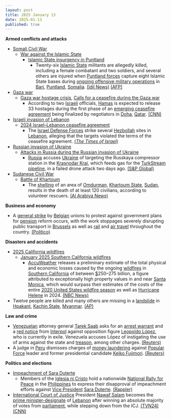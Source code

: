 ```yaml
---
layout: post
title: 2025 January 13
date: 2025-01-13
published: true
---
```



**Armed conflicts and attacks**

* [Somali Civil War](https://en.wikipedia.org/wiki/Somali_Civil_War_%282009%E2%80%93present%29 "Somali Civil War (2009–present)")
  + [War against the Islamic State](https://en.wikipedia.org/wiki/War_against_the_Islamic_State "War against the Islamic State")
    - [Islamic State insurgency in Puntland](https://en.wikipedia.org/wiki/Islamic_State_insurgency_in_Puntland "Islamic State insurgency in Puntland")
      * Twenty-six [Islamic State](https://en.wikipedia.org/wiki/Islamic_State_%E2%80%93_Somalia_Province "Islamic State – Somalia Province") militants are allegedly killed, including a female combatant and two soldiers, and several others are injured when [Puntland forces](https://en.wikipedia.org/wiki/Puntland_Security_Force "Puntland Security Force") capture eight Islamic State bases during [ongoing offensive military operations](https://en.wikipedia.org/wiki/Islamic_State_insurgency_in_Puntland#Clashes "Islamic State insurgency in Puntland") in [Bari](https://en.wikipedia.org/wiki/Bari%2C_Somalia "Bari, Somalia"), [Puntland](https://en.wikipedia.org/wiki/Puntland "Puntland"), [Somalia](https://en.wikipedia.org/wiki/Somalia "Somalia"). [(Idil News)](https://www.idilnews.com/puntland-forces-kill-26-isis-militants-in-major-offensive-in-bari-region/) [(AFP)](https://www.barrons.com/news/several-is-fighters-killed-in-somalia-s-puntland-state-9950d700)
* [Gaza war](https://en.wikipedia.org/wiki/Gaza_war "Gaza war")
  + [Gaza war hostage crisis](https://en.wikipedia.org/wiki/Gaza_war_hostage_crisis "Gaza war hostage crisis"), [Calls for a ceasefire during the Gaza war](https://en.wikipedia.org/wiki/Calls_for_a_ceasefire_during_the_Gaza_war "Calls for a ceasefire during the Gaza war")
    - According to two [Israeli](https://en.wikipedia.org/wiki/Israel "Israel") officials, [Hamas](https://en.wikipedia.org/wiki/Hamas "Hamas") is expected to release 33 hostages during the first phase of an [emerging ceasefire agreement](https://en.wikipedia.org/wiki/2025_Gaza_war_ceasefire "2025 Gaza war ceasefire") being finalized by negotiators in [Doha](https://en.wikipedia.org/wiki/Doha "Doha"), [Qatar](https://en.wikipedia.org/wiki/Qatar "Qatar"). [(CNN)](https://www.cnn.com/2025/01/13/middleeast/hamas-33-hostages-israel-ceasefire-talks-intl-latam)
* [Israeli invasion of Lebanon](https://en.wikipedia.org/wiki/Israeli_invasion_of_Lebanon_%282024%E2%80%93present%29 "Israeli invasion of Lebanon (2024–present)")
  + [2024 Israel–Lebanon ceasefire agreement](https://en.wikipedia.org/wiki/2024_Israel%E2%80%93Lebanon_ceasefire_agreement "2024 Israel–Lebanon ceasefire agreement")
    - The [Israel Defense Forces](https://en.wikipedia.org/wiki/Israel_Defense_Forces "Israel Defense Forces") strike several [Hezbollah](https://en.wikipedia.org/wiki/Hezbollah "Hezbollah") sites in [Lebanon](https://en.wikipedia.org/wiki/Lebanon "Lebanon"), alleging that the targets violated the terms of the ceasefire agreement. [(*The Times of Israel*)](https://www.timesofisrael.com/idf-says-it-hit-hezbollah-sites-after-ceasefire-monitors-failed-to-address-threats/)
* [Russian invasion of Ukraine](https://en.wikipedia.org/wiki/Russian_invasion_of_Ukraine "Russian invasion of Ukraine")
  + [Attacks in Russia during the Russian invasion of Ukraine](https://en.wikipedia.org/wiki/Attacks_in_Russia_during_the_Russian_invasion_of_Ukraine "Attacks in Russia during the Russian invasion of Ukraine")
    - [Russia](https://en.wikipedia.org/wiki/Russia "Russia") accuses [Ukraine](https://en.wikipedia.org/wiki/Ukraine "Ukraine") of targeting the Russkaya compressor station in the [Krasnodar Krai](https://en.wikipedia.org/wiki/Krasnodar_Krai "Krasnodar Krai"), which feeds gas for the [TurkStream pipeline](https://en.wikipedia.org/wiki/TurkStream "TurkStream"), in a failed drone attack two days ago. [(S&P Global)](https://www.spglobal.com/commodity-insights/en/news-research/latest-news/natural-gas/011325-gas-market-on-alert-after-russia-claims-ukrainian-attack-on-turkstream-station)
* [Sudanese Civil War](https://en.wikipedia.org/wiki/Sudanese_civil_war_%282023%E2%80%93present%29 "Sudanese civil war (2023–present)")
  + [Battle of Khartoum](https://en.wikipedia.org/wiki/Battle_of_Khartoum_%282023%E2%80%93present%29 "Battle of Khartoum (2023–present)")
    - The [shelling](https://en.wikipedia.org/wiki/Shell_%28projectile%29 "Shell (projectile)") of an area of [Omdurman](https://en.wikipedia.org/wiki/Omdurman "Omdurman"), [Khartoum State](https://en.wikipedia.org/wiki/Khartoum_State "Khartoum State"), [Sudan](https://en.wikipedia.org/wiki/Sudan "Sudan"), results in the death of at least 120 civilians, according to volunteer rescuers. [(Al Arabiya News)](https://english.alarabiya.net/News/middle-east/2025/01/14/sudan-rescuers-say-more-than-120-killed-by-shelling-near-capital)

**Business and economy**

* A [general strike](https://en.wikipedia.org/wiki/General_strikes_in_Belgium "General strikes in Belgium") by [Belgian](https://en.wikipedia.org/wiki/Belgium "Belgium") unions to protest against government plans for [pension](https://en.wikipedia.org/wiki/Pension "Pension") reform occurs, with the work stoppages severely disrupting public transport in [Brussels](https://en.wikipedia.org/wiki/Brussels "Brussels") as well as [rail](https://en.wikipedia.org/wiki/Rail_transport_in_Belgium "Rail transport in Belgium") and [air travel](https://en.wikipedia.org/wiki/List_of_airports_in_Belgium "List of airports in Belgium") throughout the country. [(Politico)](https://www.politico.eu/article/belgian-transport-faces-severe-disruption-monday-by-national-strike/)

**Disasters and accidents**

* [2025 California wildfires](https://en.wikipedia.org/wiki/2025_California_wildfires "2025 California wildfires")
  + [January 2025 Southern California wildfires](https://en.wikipedia.org/wiki/January_2025_Southern_California_wildfires "January 2025 Southern California wildfires")
    - [AccuWeather](https://en.wikipedia.org/wiki/AccuWeather "AccuWeather") releases a preliminary estimate of the total physical and economic losses caused by the ongoing [wildfires](https://en.wikipedia.org/wiki/Wildfire "Wildfire") in [Southern California](https://en.wikipedia.org/wiki/Southern_California "Southern California") of between [$](https://en.wikipedia.org/wiki/United_States_dollar "United States dollar")250–275 billion, a figure attributed to exceptionally high property values in and near [Santa Monica](https://en.wikipedia.org/wiki/Santa_Monica "Santa Monica"), which would surpass their estimates of the costs of the entire [2020 United States wildfire season](https://en.wikipedia.org/wiki/2020_Western_United_States_wildfire_season "2020 Western United States wildfire season") as well as [Hurricane Helene](https://en.wikipedia.org/wiki/Hurricane_Helene "Hurricane Helene") in 2024. [(NBC News)](https://www.nbcnews.com/weather/wildfires/live-blog/california-wildfires-live-updates-santa-ana-winds-continue-rcna187351)
* Twelve people are killed and many others are missing in a [landslide](https://en.wikipedia.org/wiki/Landslide "Landslide") in [Hpakant](https://en.wikipedia.org/wiki/Hpakant "Hpakant"), [Kachin State](https://en.wikipedia.org/wiki/Kachin_State "Kachin State"), [Myanmar](https://en.wikipedia.org/wiki/Myanmar "Myanmar"). [(AP)](https://apnews.com/article/myanmar-jade-mine-landslide-e39761fcf484acf3ecc53576d3810692)

**Law and crime**

* [Venezuelan](https://en.wikipedia.org/wiki/Venezuela "Venezuela") attorney general [Tarek Saab](https://en.wikipedia.org/wiki/Tarek_Saab "Tarek Saab") asks for an [arrest warrant](https://en.wikipedia.org/wiki/Arrest_warrant "Arrest warrant") and a [red notice](https://en.wikipedia.org/wiki/Red_notice "Red notice") from [Interpol](https://en.wikipedia.org/wiki/Interpol "Interpol") against opposition figure [Leopoldo López](https://en.wikipedia.org/wiki/Leopoldo_L%C3%B3pez "Leopoldo López"), who is currently in exile. Venezuela accuses López of instigating the use of arms against the state and [treason](https://en.wikipedia.org/wiki/Treason "Treason"), among other charges. [(Reuters)](https://www.reuters.com/world/americas/venezuela-ag-requests-warrant-interpol-notice-against-opposition-figure-living-2025-01-13/)
* A judge in [Peru](https://en.wikipedia.org/wiki/Peru "Peru") dismisses charges of [money laundering](https://en.wikipedia.org/wiki/Money_laundering "Money laundering") against [Popular Force](https://en.wikipedia.org/wiki/Popular_Force "Popular Force") leader and former presidential candidate [Keiko Fujimori](https://en.wikipedia.org/wiki/Keiko_Fujimori "Keiko Fujimori"). [(Reuters)](https://www.reuters.com/world/americas/peru-judge-throws-out-keiko-fujimoris-money-laundering-trial-2025-01-13/)

**Politics and elections**

* [Impeachment of Sara Duterte](https://en.wikipedia.org/wiki/Impeachment_of_Sara_Duterte "Impeachment of Sara Duterte")
  + Members of the [Iglesia ni Cristo](https://en.wikipedia.org/wiki/Iglesia_ni_Cristo "Iglesia ni Cristo") hold a nationwide [National Rally for Peace](https://en.wikipedia.org/wiki/National_Rally_for_Peace "National Rally for Peace") in the [Philippines](https://en.wikipedia.org/wiki/Philippines "Philippines") to express their disapproval of impeachment efforts against [Vice President](https://en.wikipedia.org/wiki/Vice_President_of_the_Philippines "Vice President of the Philippines") [Sara Duterte](https://en.wikipedia.org/wiki/Sara_Duterte "Sara Duterte"). [(Rappler)](https://www.rappler.com/philippines/photos-iglesia-ni-cristo-national-rally-peace-january-13-2025/)
* [International Court of Justice](https://en.wikipedia.org/wiki/International_Court_of_Justice "International Court of Justice") President [Nawaf Salam](https://en.wikipedia.org/wiki/Nawaf_Salam "Nawaf Salam") becomes the [prime minister-designate](https://en.wikipedia.org/wiki/Prime_Minister_of_Lebanon "Prime Minister of Lebanon") of [Lebanon](https://en.wikipedia.org/wiki/Lebanon "Lebanon") after winning an absolute majority of votes from [parliament](https://en.wikipedia.org/wiki/Parliament_of_Lebanon "Parliament of Lebanon"), while stepping down from the ICJ. [(TVN24)](https://tvn24.pl/swiat/liban-prezes-mts-nawaf-salam-otrzymal-misje-tworzenia-rzadu-st8259027)[(CNN)](https://edition.cnn.com/2025/01/13/middleeast/icj-judge-nawaf-salam-lebanon-prime-minister-intl/index.html)
